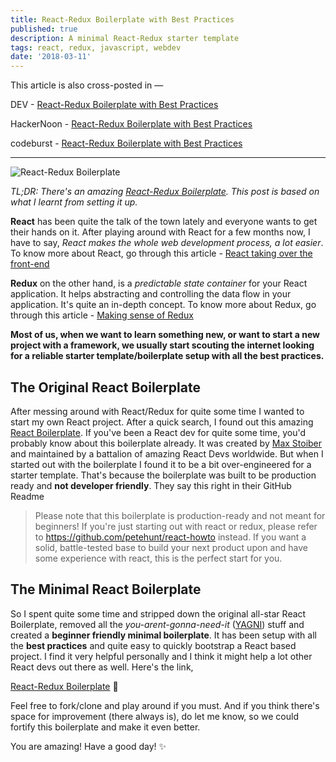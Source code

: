 ```yaml
---
title: React-Redux Boilerplate with Best Practices
published: true
description: A minimal React-Redux starter template
tags: react, redux, javascript, webdev
date: '2018-03-11'
---
```


This article is also cross-posted in —

DEV - [React-Redux Boilerplate with Best Practices](https://dev.to/flexdinesh/react-redux-boilerplate-with-best-practices--2pp5)

HackerNoon - [React-Redux Boilerplate with Best Practices](https://hackernoon.com/react-redux-boilerplate-with-best-practices-518909659f4d)

codeburst - [React-Redux Boilerplate with Best Practices](https://codeburst.io/react-redux-boilerplate-with-best-practices-30c3fd8cc434)

---

![React-Redux Boilerplate](https://raw.githubusercontent.com/flexdinesh/react-redux-boilerplate/master/app/components/Header/images/banner.jpg)

_TL;DR: There's an amazing [React-Redux Boilerplate](https://github.com/flexdinesh/react-redux-boilerplate). This post is based on what I learnt from setting it up._

**React** has been quite the talk of the town lately and everyone wants to get their hands on it. After playing around with React for a few months now, I have to say, _React makes the whole web development process, a lot easier_. To know more about React, go through this article - [React taking over the front-end](https://medium.freecodecamp.org/yes-react-is-taking-over-front-end-development-the-question-is-why-40837af8ab76)

**Redux** on the other hand, is a _predictable state container_ for your React application. It helps abstracting and controlling the data flow in your application. It's quite an in-depth concept. To know more about Redux, go through this article - [Making sense of Redux
](https://medium.freecodecamp.org/why-redux-makes-sense-to-me-and-how-i-conceptualize-it-c8a3a9db15ca)

**Most of us, when we want to learn something new, or want to start a new project with a framework, we usually start scouting the internet looking for a reliable starter template/boilerplate setup with all the best practices.**

## The Original React Boilerplate

After messing around with React/Redux for quite some time I wanted to start my own React project. After a quick search, I found out this amazing [React Boilerplate](https://github.com/react-boilerplate/react-boilerplate). If you've been a React dev for quite some time, you'd probably know about this boilerplate already. It was created by [Max Stoiber](https://twitter.com/mxstbr) and maintained by a battalion of amazing React Devs worldwide. But when I started out with the boilerplate I found it to be a bit over-engineered for a starter template. That's because the boilerplate was built to be production ready and **not developer friendly**. They say this right in their GitHub Readme

> Please note that this boilerplate is production-ready and not meant for beginners! If you're just starting out with react or redux, please refer to https://github.com/petehunt/react-howto instead. If you want a solid, battle-tested base to build your next product upon and have some experience with react, this is the perfect start for you.

## The Minimal React Boilerplate

So I spent quite some time and stripped down the original all-star React Boilerplate, removed all the _you-arent-gonna-need-it_ ([YAGNI](https://en.wikipedia.org/wiki/You_aren%27t_gonna_need_it)) stuff and created a **beginner friendly minimal boilerplate**. It has been setup with all the **best practices** and quite easy to quickly bootstrap a React based project. I find it very helpful personally and I think it might help a lot other React devs out there as well. Here's the link,

[React-Redux Boilerplate](https://github.com/flexdinesh/react-redux-boilerplate) 🎉

Feel free to fork/clone and play around if you must. And if you think there's space for improvement (there always is), do let me know, so we could fortify this boilerplate and make it even better.

You are amazing! Have a good day! ✨
